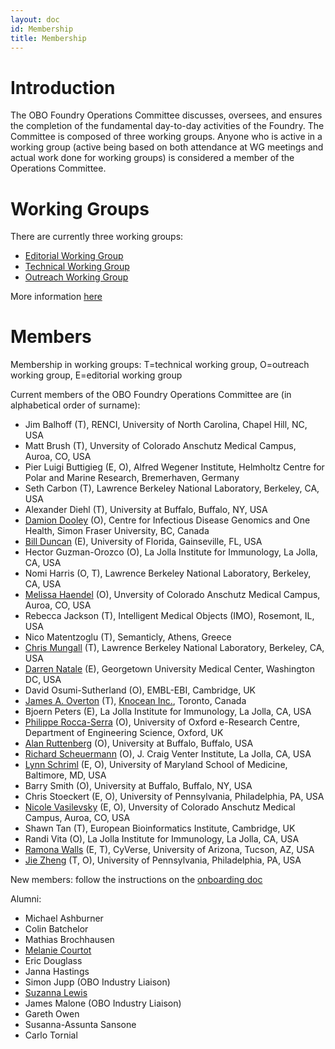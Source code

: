 ```yaml
---
layout: doc
id: Membership
title: Membership
---
```


# Introduction

The OBO Foundry Operations Committee discusses, oversees, and ensures the completion of the fundamental day-to-day activities of the Foundry. The Committee is composed of three working groups. Anyone who is active in a working group (active being based on both attendance at WG meetings and actual work done for working groups) is considered a member of the Operations Committee.

# Working Groups

There are currently three working groups:

- [Editorial Working Group](EditorialWG.html)
- [Technical Working Group](TechnicalWG.html)
- [Outreach Working Group](OutreachWG.html)

More information [here](/docs/OperationsCommittee.html)

# Members

Membership in working groups: T=technical working group, O=outreach working group, E=editorial working group

Current members of the OBO Foundry Operations Committee are (in alphabetical order of surname):

- Jim Balhoff (T), RENCI, University of North Carolina, Chapel Hill, NC, USA
- Matt Brush (T), Unversity of Colorado Anschutz Medical Campus, Auroa, CO, USA
- Pier Luigi Buttigieg (E, O), Alfred Wegener Institute, Helmholtz Centre for Polar and Marine Research, Bremerhaven, Germany
- Seth Carbon (T), Lawrence Berkeley National Laboratory, Berkeley, CA, USA
- Alexander Diehl (T), University at Buffalo, Buffalo, NY, USA
- [Damion Dooley](https://orcid.org/0000-0002-8844-9165) (O), Centre for Infectious Disease Genomics and One Health, Simon Fraser University, BC, Canada
- [Bill Duncan](https://orcid.org/0000-0001-9625-1899) (E), University of Florida, Gainseville, FL, USA
- Hector Guzman-Orozco (O), La Jolla Institute for Immunology, La Jolla, CA, USA
- Nomi Harris (O, T), Lawrence Berkeley National Laboratory, Berkeley, CA, USA
- [Melissa Haendel](https://www.ohsu.edu/people/melissa-haendel/AFE044BDE8046E5D6FBDA51F448BDE2A) (O), Unversity of Colorado Anschutz Medical Campus, Auroa, CO, USA
- Rebecca Jackson (T), Intelligent Medical Objects (IMO), Rosemont, IL, USA
- Nico Matentzoglu (T), Semanticly, Athens, Greece
- [Chris Mungall](https://github.com/cmungall/) (T), Lawrence Berkeley National Laboratory, Berkeley, CA, USA
- [Darren Natale](http://pir.georgetown.edu/pirwww/aboutpir/natalebio.shtml) (E), Georgetown University Medical Center, Washington DC, USA
- David Osumi-Sutherland (O), EMBL-EBI, Cambridge, UK
- [James A. Overton](http://james.overton.ca) (T), [Knocean Inc.](http://knocean.com), Toronto, Canada
- Bjoern Peters (E), La Jolla Institute for Immunology, La Jolla, CA, USA
- [Philippe Rocca-Serra](https://eng.ox.ac.uk/people/philippe-rocca-serra/) (O), University of Oxford e-Research Centre, Department of Engineering Science, Oxford, UK
- [Alan Ruttenberg](http://sciencecommons.org/about/whoweare/ruttenberg/) (O), University at Buffalo, Buffalo, USA
- [Richard Scheuermann](https://www.jcvi.org/about/rscheuermann) (O), J. Craig Venter Institute, La Jolla, CA, USA
- [Lynn Schriml](http://www.medschool.umaryland.edu/profiles/Schriml-Lynn/) (E, O), University of Maryland School of Medicine, Baltimore, MD, USA
- Barry Smith (O), University at Buffalo, Buffalo, NY, USA
- Chris Stoeckert (E, O), University of Pennsylvania, Philadelphia, PA, USA
- [Nicole Vasilevsky](http://orcid.org/0000-0001-5208-3432) (E, O), Unversity of Colorado Anschutz Medical Campus, Auroa, CO, USA
- Shawn Tan (T), European Bioinformatics Institute, Cambridge, UK
- Randi Vita (O), La Jolla Institute for Immunology, La Jolla, CA, USA
- [Ramona Walls](http://www.cyverse.org/ramona-walls) (E, T), CyVerse, University of Arizona, Tucson, AZ, USA
- [Jie Zheng](http://cbil.upenn.edu/profile-staff_bio/39) (T, O), University of Pennsylvania, Philadelphia, PA, USA

New members: follow the instructions on the [onboarding doc](https://docs.google.com/document/d/1MKhNTjZjGx6Ls72dybIV2ajYtbqtwP7O4lwxN2v3RBA/edit#heading=h.10q6n5qc13dp)

Alumni:

- Michael Ashburner
- Colin Batchelor
- Mathias Brochhausen
- [Melanie Courtot](http://purl.org/net/mcourtot)
- Eric Douglass
- Janna Hastings
- Simon Jupp (OBO Industry Liaison)
- [Suzanna Lewis](https://github.com/selewis)
- James Malone (OBO Industry Liaison)
- Gareth Owen
- Susanna-Assunta Sansone
- Carlo Tornial
